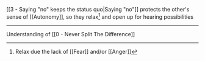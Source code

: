 [[3 - Saying "no" keeps the status quo|Saying "no"]] protects the other's sense of [[Autonomy]], so they relax[^1] and open up for hearing possibilities

---

Understanding of [[0 - Never Split The Difference]]

[^1]: Relax due the lack of [[Fear]] and/or [[Anger]]
